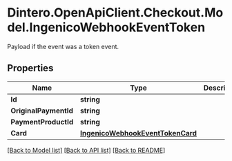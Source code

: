 # Dintero.OpenApiClient.Checkout.Model.IngenicoWebhookEventToken
Payload if the event was a token event.

## Properties

Name | Type | Description | Notes
------------ | ------------- | ------------- | -------------
**Id** | **string** |  | [optional] 
**OriginalPaymentId** | **string** |  | [optional] 
**PaymentProductId** | **string** |  | [optional] 
**Card** | [**IngenicoWebhookEventTokenCard**](IngenicoWebhookEventTokenCard.md) |  | [optional] 

[[Back to Model list]](../README.md#documentation-for-models) [[Back to API list]](../README.md#documentation-for-api-endpoints) [[Back to README]](../README.md)

